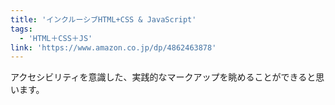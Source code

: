 ```yaml
---
title: 'インクルーシブHTML+CSS & JavaScript'
tags:
  - 'HTML＋CSS＋JS'
link: 'https://www.amazon.co.jp/dp/4862463878'
---
```


アクセシビリティを意識した、実践的なマークアップを眺めることができると思います。